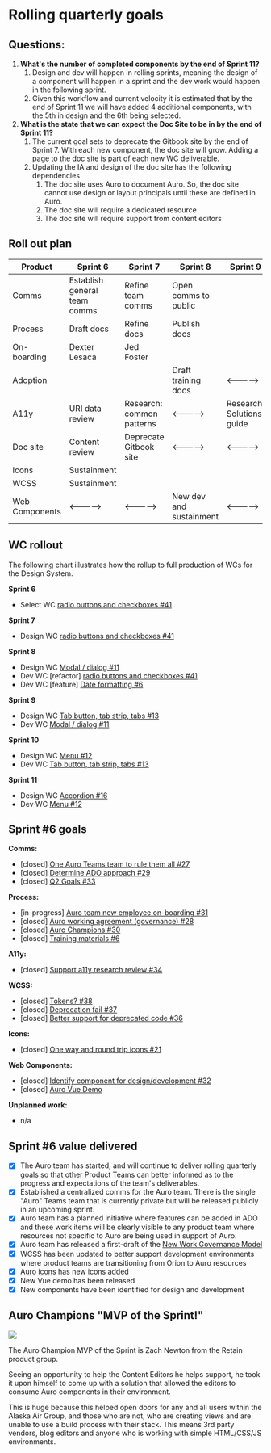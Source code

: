 # Rolling quarterly goals

## Questions:

1. __What's the number of completed components by the end of Sprint 11?__
    1. Design and dev will happen in rolling sprints, meaning the design of a component will happen in a sprint and the dev work would happen in the following sprint.
    1. Given this workflow and current velocity it is estimated that by the end of Sprint 11 we will have added 4 additional components, with the 5th in design and the 6th being selected.
1. __What is the state that we can expect the Doc Site to be in by the end of Sprint 11?__
    1. The current goal sets to deprecate the Gitbook site by the end of Sprint 7. With each new component, the doc site will grow. Adding a page to the doc site is part of each new WC deliverable.
    1. Updating the IA and design of the doc site has the following dependencies
        1. The doc site uses Auro to document Auro. So, the doc site cannot use design or layout principals until these are defined in Auro.
        1. The doc site will require a dedicated resource
        1. The doc site will require support from content editors


## Roll out plan

| Product | Sprint 6 | Sprint 7 | Sprint 8 | Sprint 9 | Sprint 10 | Sprint 11 |
|---|---|---|---|---|---|---|
| Comms | Establish general <br>team comms | Refine team <br>comms | Open comms to public |
| Process | Draft docs | Refine docs | Publish docs |
| On-boarding | Dexter Lesaca | Jed Foster |
| Adoption | | | Draft training docs | <-----> | Review/refine training docs | <-----> |
| A11y | URI data review | Research: <br>common patterns | <-----> | Research: <br>Solutions guide | <-----> | <-----> |
| Doc site | Content review | Deprecate <br>Gitbook site | <-----> |  <-----> | Design <br>and IA review | <-----> |
| Icons | Sustainment |
| WCSS | Sustainment |
| Web Components | <-----> | <-----> | New dev and sustainment | <-----> | <-----> | New dev and sustainment |

## WC rollout

The following chart illustrates how the rollup to full production of WCs for the Design System.

**Sprint 6**

* Select WC [radio buttons and checkboxes #41](https://github.com/AlaskaAirlines/auro_docs/issues/41)

**Sprint 7**

* Design WC [radio buttons and checkboxes #41](https://github.com/AlaskaAirlines/auro_docs/issues/41)

**Sprint 8**

* Design WC [Modal / dialog #11](https://github.com/AlaskaAirlines/auro_docs/issues/11)
* Dev WC [refactor] [radio buttons and checkboxes #41](https://github.com/AlaskaAirlines/auro_docs/issues/41)
* Dev WC [feature] [Date formatting #6](https://github.com/AlaskaAirlines/OrionStatelessComponents__ods-inputtext/issues/6)

**Sprint 9**

* Design WC [Tab button, tab strip, tabs #13](https://github.com/AlaskaAirlines/auro_docs/issues/13)
* Dev WC [Modal / dialog #11](https://github.com/AlaskaAirlines/auro_docs/issues/11)

**Sprint 10**

* Design WC [Menu #12](https://github.com/AlaskaAirlines/auro_docs/issues/12)
* Dev WC [Tab button, tab strip, tabs #13](https://github.com/AlaskaAirlines/auro_docs/issues/13)

**Sprint 11**

* Design WC [Accordion #16](https://github.com/AlaskaAirlines/auro_docs/issues/16)
* Dev WC [Menu #12](https://github.com/AlaskaAirlines/auro_docs/issues/12)

## Sprint #6 goals

**Comms:**

* [closed] [One Auro Teams team to rule them all #27](https://github.com/AlaskaAirlines/auro_docs/issues/27)
* [closed] [Determine ADO approach #29](https://github.com/AlaskaAirlines/auro_docs/issues/29)
* [closed] [Q2 Goals #33](https://github.com/AlaskaAirlines/auro_docs/issues/33)

**Process:**

* [in-progress] [Auro team new employee on-boarding #31](https://github.com/AlaskaAirlines/auro_docs/issues/31)
* [closed] [Auro working agreement (governance) #28](https://github.com/AlaskaAirlines/auro_docs/issues/28)
* [closed] [Auro Champions #30](https://github.com/AlaskaAirlines/auro_docs/issues/30)
* [closed] [Training materials #6](https://github.com/AlaskaAirlines/auro_docs/issues/6)

**A11y:**

* [closed] [Support a11y research review #34](https://github.com/AlaskaAirlines/auro_docs/issues/34)

**WCSS:**

* [closed] [Tokens? #38](https://github.com/AlaskaAirlines/OrionWebCoreStyleSheets/issues/38)
* [closed] [Deprecation fail #37](https://github.com/AlaskaAirlines/OrionWebCoreStyleSheets/issues/37)
* [closed] [Better support for deprecated code #36](https://github.com/AlaskaAirlines/OrionWebCoreStyleSheets/issues/36)

**Icons:**

* [closed] [One way and round trip icons #21](https://github.com/AlaskaAirlines/OrionIcons/issues/21)

**Web Components:**

* [closed] [Identify component for design/development #32](https://github.com/AlaskaAirlines/auro_docs/issues/32)
* [closed] [Auro Vue Demo](https://github.com/AlaskaAirlines/AuroVueDemo/pull/1)

**Unplanned work:**

* n/a

## Sprint #6 value delivered

- [x] The Auro team has started, and will continue to deliver rolling quarterly goals so that other Product Teams can better informed as to the progress and expectations of the team's deliverables.
- [x] Established a centralized comms for the Auro team. There is the single "Auro" Teams team that is currently private but will be released publicly in an upcoming sprint.
- [x] Auro team has a planned initiative where features can be added in ADO and these work items will be clearly visible to any product team where resources not specific to Auro are being used in support of Auro.
- [x] Auro team has released a first-draft of the [New Work Governance Model](https://github.com/AlaskaAirlines/auro_docs/blob/master/src/GOVERNANCE.md)
- [x] WCSS has been updated to better support development environments where product teams are transitioning from Orion to Auro resources
- [x] [Auro icons](https://design-site.azurewebsites.net/icons) has new icons added
- [x] New Vue demo has been released
- [x] New components have been identified for design and development

## Auro Champions "MVP of the Sprint!"

![](https://media-exp1.licdn.com/dms/image/C5603AQFAJ9QGnxXNRA/profile-displayphoto-shrink_200_200/0?e=1590624000&v=beta&t=XFinpLhoGmZ2lJ7t0To-_ZEka9Q8AJoFrPfLajeKHxE)

The Auro Champion MVP of the Sprint is Zach Newton from the Retain product group.

Seeing an opportunity to help the Content Editors he helps support, he took it upon himself to come up with a solution that allowed the editors to consume Auro components in their environment.

This is huge because this helped open doors for any and all users within the Alaska Air Group, and those who are not, who are creating views and are unable to use a build process with their stack. This means 3rd party vendors, blog editors and anyone who is working with simple HTML/CSS/JS environments.
